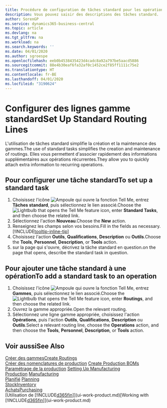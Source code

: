 ```yaml
---
title: Procédure de configuration de tâches standard pour les opérations | Microsoft Docs
description: Vous pouvez saisir des descriptions des tâches standard.
author: SorenGP
ms.service: dynamics365-business-central
ms.topic: article
ms.devlang: na
ms.tgt_pltfrm: na
ms.workload: na
ms.search.keywords: ''
ms.date: 04/01/2020
ms.author: sgroespe
ms.openlocfilehash: eeb0b4538435423d4cadc8a92a797be5aacd5886
ms.sourcegitcommit: 88e4b30eaf6fa32af0c1452ce2f85ff1111c75e2
ms.translationtype: HT
ms.contentlocale: fr-BE
ms.lasthandoff: 04/01/2020
ms.locfileid: "3190624"
---
```

# <a name="set-up-standard-routing-lines"></a><span data-ttu-id="11891-103">Configurer des lignes gamme standard</span><span class="sxs-lookup"><span data-stu-id="11891-103">Set Up Standard Routing Lines</span></span>
<span data-ttu-id="11891-104">L'utilisation de tâches standard simplifie la création et la maintenance des gammes.</span><span class="sxs-lookup"><span data-stu-id="11891-104">The use of standard tasks simplifies the creation and maintenance of routings.</span></span> <span data-ttu-id="11891-105">Elles vous permettent d'associer rapidement des informations supplémentaires aux opérations récurrentes.</span><span class="sxs-lookup"><span data-stu-id="11891-105">They allow you to quickly attach extra information to recurring operations.</span></span>

## <a name="to-set-up-a-standard-task"></a><span data-ttu-id="11891-106">Pour configurer une tâche standard</span><span class="sxs-lookup"><span data-stu-id="11891-106">To set up a standard task</span></span>
1. <span data-ttu-id="11891-107">Choisissez l'icône ![Ampoule qui ouvre la fonction Tell Me](media/ui-search/search_small.png "Dites-moi ce que vous voulez faire"), entrez **Tâches standard**, puis sélectionnez le lien associé.</span><span class="sxs-lookup"><span data-stu-id="11891-107">Choose the ![Lightbulb that opens the Tell Me feature](media/ui-search/search_small.png "Tell me what you want to do") icon, enter **Standard Tasks**, and then choose the related link.</span></span>
2. <span data-ttu-id="11891-108">Sélectionnez l'action **Nouveau**.</span><span class="sxs-lookup"><span data-stu-id="11891-108">Choose the **New** action.</span></span>
3. <span data-ttu-id="11891-109">Renseignez les champs selon vos besoins.</span><span class="sxs-lookup"><span data-stu-id="11891-109">Fill in the fields as necessary.</span></span> [!INCLUDE[tooltip-inline-tip](includes/tooltip-inline-tip_md.md)]
4. <span data-ttu-id="11891-110">Choisissez l'action **Outils**, **Qualifications**, **Description** ou **Outils**.</span><span class="sxs-lookup"><span data-stu-id="11891-110">Choose the **Tools**, **Personnel**, **Description**, or **Tools** action.</span></span>
5. <span data-ttu-id="11891-111">sur la page qui s'ouvre, décrivez la tâche standard en question.</span><span class="sxs-lookup"><span data-stu-id="11891-111">on the page that opens, describe the standard task in question.</span></span>

## <a name="to-add-a-standard-task-to-an-operation"></a><span data-ttu-id="11891-112">Pour ajouter une tâche standard à une opération</span><span class="sxs-lookup"><span data-stu-id="11891-112">To add a standard task to an operation</span></span>
1. <span data-ttu-id="11891-113">Choisissez l'icône ![Ampoule qui ouvre la fonction Tell Me](media/ui-search/search_small.png "Dites-moi ce que vous voulez faire"), entrez **Gammes**, puis sélectionnez le lien associé.</span><span class="sxs-lookup"><span data-stu-id="11891-113">Choose the ![Lightbulb that opens the Tell Me feature](media/ui-search/search_small.png "Tell me what you want to do") icon, enter **Routings**, and then choose the related link.</span></span>
2. <span data-ttu-id="11891-114">Ouvrez la gamme appropriée.</span><span class="sxs-lookup"><span data-stu-id="11891-114">Open the relevant routing.</span></span>
3. <span data-ttu-id="11891-115">Sélectionnez une ligne gamme appropriée, choisissez l'action **Opérations**, puis l'action **Outils**, **Qualifications**, **Description** ou **Outils**.</span><span class="sxs-lookup"><span data-stu-id="11891-115">Select a relevant routing line, choose the **Operations** action, and then choose the **Tools**, **Personnel**, **Description**, or **Tools** action.</span></span>

## <a name="see-also"></a><span data-ttu-id="11891-116">Voir aussi</span><span class="sxs-lookup"><span data-stu-id="11891-116">See Also</span></span>  
[<span data-ttu-id="11891-117">Créer des gammes</span><span class="sxs-lookup"><span data-stu-id="11891-117">Create Routings</span></span>](production-how-to-create-routings.md)  
<span data-ttu-id="11891-118">[Créer des nomenclatures de production](production-how-to-create-production-boms.md)   </span><span class="sxs-lookup"><span data-stu-id="11891-118">[Create Production BOMs](production-how-to-create-production-boms.md)   </span></span>  
<span data-ttu-id="11891-119">[Paramétrage de la production](production-configure-production-processes.md) </span><span class="sxs-lookup"><span data-stu-id="11891-119">[Setting Up Manufacturing](production-configure-production-processes.md) </span></span>  
<span data-ttu-id="11891-120">[Production](production-manage-manufacturing.md)  </span><span class="sxs-lookup"><span data-stu-id="11891-120">[Manufacturing](production-manage-manufacturing.md)  </span></span>  
<span data-ttu-id="11891-121">[Planifié](production-planning.md) </span><span class="sxs-lookup"><span data-stu-id="11891-121">[Planning](production-planning.md) </span></span>  
[<span data-ttu-id="11891-122">Stock</span><span class="sxs-lookup"><span data-stu-id="11891-122">Inventory</span></span>](inventory-manage-inventory.md)  
[<span data-ttu-id="11891-123">Achats</span><span class="sxs-lookup"><span data-stu-id="11891-123">Purchasing</span></span>](purchasing-manage-purchasing.md)  
<span data-ttu-id="11891-124">[Utilisation de [!INCLUDE[d365fin](includes/d365fin_md.md)]](ui-work-product.md)</span><span class="sxs-lookup"><span data-stu-id="11891-124">[Working with [!INCLUDE[d365fin](includes/d365fin_md.md)]](ui-work-product.md)</span></span>  
